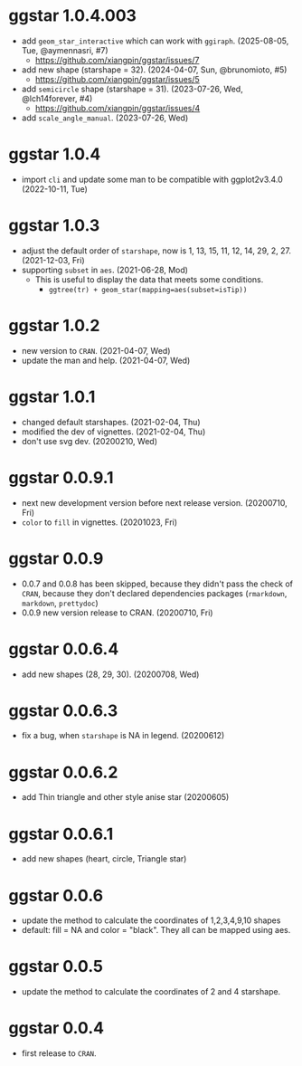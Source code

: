 # ggstar 1.0.4.003

+ add `geom_star_interactive` which can work with `ggiraph`. (2025-08-05, Tue, @aymennasri, #7)
  - <https://github.com/xiangpin/ggstar/issues/7>
+ add new shape (starshape = 32). (2024-04-07, Sun, @brunomioto, #5)
  - <https://github.com/xiangpin/ggstar/issues/5>
+ add `semicircle` shape (starshape = 31). (2023-07-26, Wed, @lch14forever, #4)
  - <https://github.com/xiangpin/ggstar/issues/4>
+ add `scale_angle_manual`. (2023-07-26, Wed)

# ggstar 1.0.4

+ import `cli` and update some man to be compatible with ggplot2v3.4.0 (2022-10-11, Tue)

# ggstar 1.0.3

+ adjust the default order of `starshape`, now is 
  1, 13, 15, 11, 12, 14, 29, 2, 27. (2021-12-03, Fri) 
+ supporting `subset` in `aes`. (2021-06-28, Mod)
  - This is useful to display the data that meets some conditions.
    - `ggtree(tr) + geom_star(mapping=aes(subset=isTip))`

# ggstar 1.0.2

+ new version to `CRAN`. (2021-04-07, Wed)
+ update the man and help. (2021-04-07, Wed)

# ggstar 1.0.1

+ changed default starshapes. (2021-02-04, Thu)
+ modified the dev of vignettes. (2021-02-04, Thu)
+ don't use svg dev. (20200210, Wed)

# ggstar 0.0.9.1

+ next new development version before next release version. (20200710, Fri)
+ `color` to `fill` in vignettes. (20201023, Fri)

# ggstar 0.0.9

+ 0.0.7 and 0.0.8 has been skipped, because they didn't pass the check of `CRAN`,
  because they don't declared dependencies packages (`rmarkdown`, `markdown`, `prettydoc`)
+ 0.0.9 new version release to CRAN. (20200710, Fri)

# ggstar 0.0.6.4

+ add new shapes (28, 29, 30). (20200708, Wed)

# ggstar 0.0.6.3

+ fix a bug, when `starshape` is NA in legend. (20200612)

# ggstar 0.0.6.2

+ add Thin triangle and other style anise star (20200605)

# ggstar 0.0.6.1

+ add new shapes (heart, circle, Triangle star)

# ggstar 0.0.6

+ update the method to calculate the coordinates of 1,2,3,4,9,10 shapes
+ default: fill = NA and color = "black". They all can be mapped using aes.

# ggstar 0.0.5

+ update the method to calculate the coordinates of 2 and 4 starshape.

# ggstar 0.0.4

* first release to `CRAN`.
